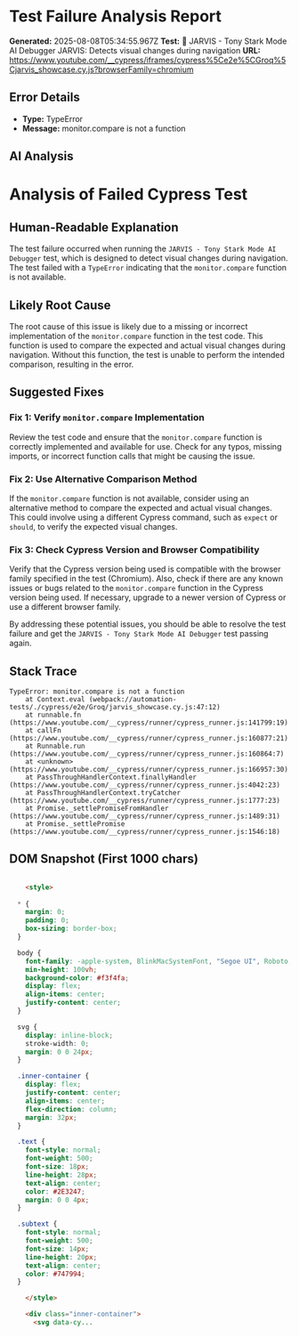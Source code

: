 
# Test Failure Analysis Report

**Generated:** 2025-08-08T05:34:55.967Z
**Test:** 🤖 JARVIS - Tony Stark Mode AI Debugger JARVIS: Detects visual changes during navigation
**URL:** https://www.youtube.com/__cypress/iframes/cypress%5Ce2e%5CGroq%5Cjarvis_showcase.cy.js?browserFamily=chromium

## Error Details
- **Type:** TypeError
- **Message:** monitor.compare is not a function

## AI Analysis
# Analysis of Failed Cypress Test

## Human-Readable Explanation

The test failure occurred when running the `JARVIS - Tony Stark Mode AI Debugger` test, which is designed to detect visual changes during navigation. The test failed with a `TypeError` indicating that the `monitor.compare` function is not available.

## Likely Root Cause

The root cause of this issue is likely due to a missing or incorrect implementation of the `monitor.compare` function in the test code. This function is used to compare the expected and actual visual changes during navigation. Without this function, the test is unable to perform the intended comparison, resulting in the error.

## Suggested Fixes

### Fix 1: Verify `monitor.compare` Implementation

Review the test code and ensure that the `monitor.compare` function is correctly implemented and available for use. Check for any typos, missing imports, or incorrect function calls that might be causing the issue.

### Fix 2: Use Alternative Comparison Method

If the `monitor.compare` function is not available, consider using an alternative method to compare the expected and actual visual changes. This could involve using a different Cypress command, such as `expect` or `should`, to verify the expected visual changes.

### Fix 3: Check Cypress Version and Browser Compatibility

Verify that the Cypress version being used is compatible with the browser family specified in the test (Chromium). Also, check if there are any known issues or bugs related to the `monitor.compare` function in the Cypress version being used. If necessary, upgrade to a newer version of Cypress or use a different browser family.

By addressing these potential issues, you should be able to resolve the test failure and get the `JARVIS - Tony Stark Mode AI Debugger` test passing again.

## Stack Trace
```
TypeError: monitor.compare is not a function
    at Context.eval (webpack://automation-tests/./cypress/e2e/Groq/jarvis_showcase.cy.js:47:12)
    at runnable.fn (https://www.youtube.com/__cypress/runner/cypress_runner.js:141799:19)
    at callFn (https://www.youtube.com/__cypress/runner/cypress_runner.js:160877:21)
    at Runnable.run (https://www.youtube.com/__cypress/runner/cypress_runner.js:160864:7)
    at <unknown> (https://www.youtube.com/__cypress/runner/cypress_runner.js:166957:30)
    at PassThroughHandlerContext.finallyHandler (https://www.youtube.com/__cypress/runner/cypress_runner.js:4042:23)
    at PassThroughHandlerContext.tryCatcher (https://www.youtube.com/__cypress/runner/cypress_runner.js:1777:23)
    at Promise._settlePromiseFromHandler (https://www.youtube.com/__cypress/runner/cypress_runner.js:1489:31)
    at Promise._settlePromise (https://www.youtube.com/__cypress/runner/cypress_runner.js:1546:18)
```

## DOM Snapshot (First 1000 chars)
```html

    <style>
      
  * { 
    margin: 0;
    padding: 0;
    box-sizing: border-box;
  }

  body {
    font-family: -apple-system, BlinkMacSystemFont, "Segoe UI", Roboto, Oxygen-Sans, Ubuntu, Cantarell, "Helvetica Neue", Helvetica, Arial, sans-serif;
    min-height: 100vh;
    background-color: #f3f4fa;
    display: flex;
    align-items: center;
    justify-content: center;
  }

  svg {
    display: inline-block;
    stroke-width: 0;
    margin: 0 0 24px;
  }

  .inner-container {
    display: flex;
    justify-content: center;
    align-items: center;
    flex-direction: column;
    margin: 32px;
  }

  .text {
    font-style: normal;
    font-weight: 500;
    font-size: 18px;
    line-height: 28px;
    text-align: center;
    color: #2E3247;
    margin: 0 0 4px;
  }

  .subtext {
    font-style: normal;
    font-weight: 500;
    font-size: 14px;
    line-height: 20px;
    text-align: center;
    color: #747994;
  }

    </style>

    <div class="inner-container">
      <svg data-cy...
```
